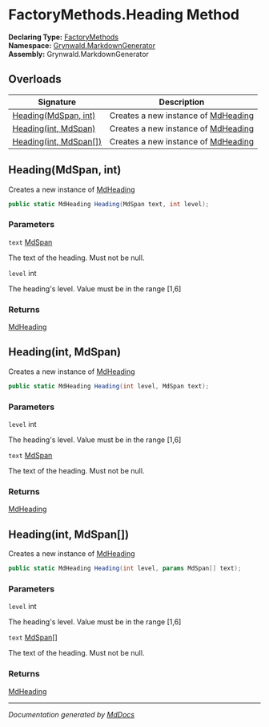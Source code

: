 ﻿<!--  
  <auto-generated>   
    The contents of this file were generated by a tool.  
    Changes to this file may be list if the file is regenerated  
  </auto-generated>   
-->

# FactoryMethods.Heading Method

**Declaring Type:** [FactoryMethods](../index.md)  
**Namespace:** [Grynwald.MarkdownGenerator](../../index.md)  
**Assembly:** Grynwald.MarkdownGenerator

## Overloads

| Signature                                      | Description                                                     |
| ---------------------------------------------- | --------------------------------------------------------------- |
| [Heading(MdSpan, int)](#headingmdspan-int)     | Creates a new instance of [MdHeading](../../MdHeading/index.md) |
| [Heading(int, MdSpan)](#headingint-mdspan)     | Creates a new instance of [MdHeading](../../MdHeading/index.md) |
| [Heading(int, MdSpan\[\])](#headingint-mdspan) | Creates a new instance of [MdHeading](../../MdHeading/index.md) |

## Heading(MdSpan, int)

Creates a new instance of [MdHeading](../../MdHeading/index.md)

```csharp
public static MdHeading Heading(MdSpan text, int level);
```

### Parameters

`text`  [MdSpan](../../MdSpan/index.md)

The text of the heading. Must not be null.

`level`  int

The heading's level. Value must be in the range \[1,6\]

### Returns

[MdHeading](../../MdHeading/index.md)

## Heading(int, MdSpan)

Creates a new instance of [MdHeading](../../MdHeading/index.md)

```csharp
public static MdHeading Heading(int level, MdSpan text);
```

### Parameters

`level`  int

The heading's level. Value must be in the range \[1,6\]

`text`  [MdSpan](../../MdSpan/index.md)

The text of the heading. Must not be null.

### Returns

[MdHeading](../../MdHeading/index.md)

## Heading(int, MdSpan\[\])

Creates a new instance of [MdHeading](../../MdHeading/index.md)

```csharp
public static MdHeading Heading(int level, params MdSpan[] text);
```

### Parameters

`level`  int

The heading's level. Value must be in the range \[1,6\]

`text`  [MdSpan](../../MdSpan/index.md)\[\]

The text of the heading. Must not be null.

### Returns

[MdHeading](../../MdHeading/index.md)

___

*Documentation generated by [MdDocs](https://github.com/ap0llo/mddocs)*
